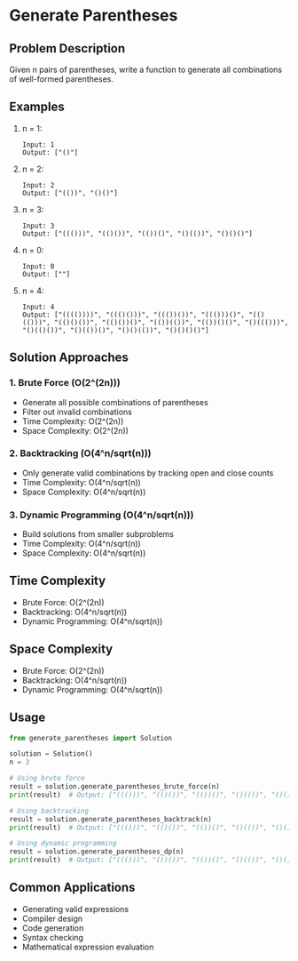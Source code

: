 # Generate Parentheses

## Problem Description
Given n pairs of parentheses, write a function to generate all combinations of well-formed parentheses.

## Examples
1. n = 1:
   ```
   Input: 1
   Output: ["()"]
   ```

2. n = 2:
   ```
   Input: 2
   Output: ["(())", "()()"]
   ```

3. n = 3:
   ```
   Input: 3
   Output: ["((()))", "(()())", "(())()", "()(())", "()()()"]
   ```

4. n = 0:
   ```
   Input: 0
   Output: [""]
   ```

5. n = 4:
   ```
   Input: 4
   Output: ["(((())))", "((()()))", "((())())", "((()))()", "(()(()))", "(()()())", "(()())()", "(())(())", "(())()()", "()((()))", "()(()())", "()(())()", "()()(())", "()()()()"]
   ```

## Solution Approaches

### 1. Brute Force (O(2^(2n)))
- Generate all possible combinations of parentheses
- Filter out invalid combinations
- Time Complexity: O(2^(2n))
- Space Complexity: O(2^(2n))

### 2. Backtracking (O(4^n/sqrt(n)))
- Only generate valid combinations by tracking open and close counts
- Time Complexity: O(4^n/sqrt(n))
- Space Complexity: O(4^n/sqrt(n))

### 3. Dynamic Programming (O(4^n/sqrt(n)))
- Build solutions from smaller subproblems
- Time Complexity: O(4^n/sqrt(n))
- Space Complexity: O(4^n/sqrt(n))

## Time Complexity
- Brute Force: O(2^(2n))
- Backtracking: O(4^n/sqrt(n))
- Dynamic Programming: O(4^n/sqrt(n))

## Space Complexity
- Brute Force: O(2^(2n))
- Backtracking: O(4^n/sqrt(n))
- Dynamic Programming: O(4^n/sqrt(n))

## Usage
```python
from generate_parentheses import Solution

solution = Solution()
n = 3

# Using brute force
result = solution.generate_parentheses_brute_force(n)
print(result)  # Output: ["((()))", "(()())", "(())()", "()(())", "()()()"]

# Using backtracking
result = solution.generate_parentheses_backtrack(n)
print(result)  # Output: ["((()))", "(()())", "(())()", "()(())", "()()()"]

# Using dynamic programming
result = solution.generate_parentheses_dp(n)
print(result)  # Output: ["((()))", "(()())", "(())()", "()(())", "()()()"]
```

## Common Applications
- Generating valid expressions
- Compiler design
- Code generation
- Syntax checking
- Mathematical expression evaluation 